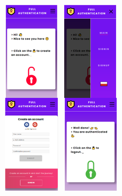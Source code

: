 <div style = "width: 80%; heigth: 10px; display: flex; flex-wrap: wrap; justify-content: space-evenly; align-items: space-bettwen;">
    <img src="src/assets/shots/mobile_main.png" height="300px">
    <img src="src/assets/shots/mobile_side.png" height="300px">
    <img src="src/assets/shots/mobile_signup.png" height="300px">
    <img src="src/assets/shots/mobile_main_auth.png" height="300px">
</div>
